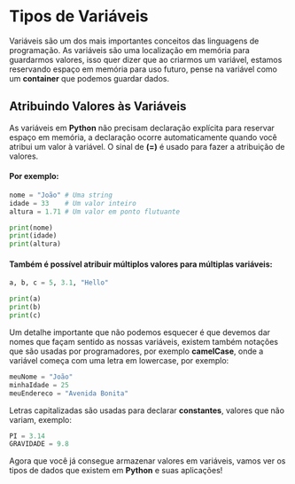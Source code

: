 # Tipos de Variáveis

Variáveis são um dos mais importantes conceitos das linguagens de programação. As variáveis são uma localização em memória para guardarmos valores, isso quer dizer que ao criarmos um variável, estamos reservando espaço em memória para uso futuro, pense na variável como um **container** que podemos guardar dados.

## Atribuindo Valores às Variáveis

As variáveis em **Python** não precisam declaração explícita para reservar espaço em memória, a declaração ocorre automaticamente quando você atribui um valor à variável. O sinal de **(=)** é usado para fazer a atribuição de valores.

#### Por exemplo:

```python
nome = "João" # Uma string
idade = 33    # Um valor inteiro
altura = 1.71 # Um valor em ponto flutuante

print(nome)
print(idade)
print(altura)
```

#### Também é possível atribuir múltiplos valores para múltiplas variáveis:

```python
a, b, c = 5, 3.1, "Hello"

print(a)
print(b)
print(c)
```

Um detalhe importante que não podemos esquecer é que devemos dar nomes que façam sentido as nossas variáveis, existem também notações que são usadas por programadores, por exemplo **camelCase**, onde a variável começa com uma letra em lowercase, por exemplo:

```python
meuNome = "João"
minhaIdade = 25
meuEndereco = "Avenida Bonita"
```

Letras capitalizadas são usadas para declarar **constantes**, valores que não variam, exemplo:

```python
PI = 3.14
GRAVIDADE = 9.8
```

Agora que você já consegue armazenar valores em variáveis, vamos ver os tipos de dados que existem em **Python** e suas aplicações!



